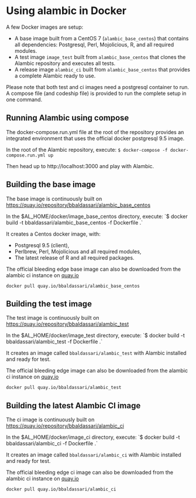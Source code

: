# Using alambic in Docker

A few Docker images are setup:
* A base image built from a CentOS 7 (`alambic_base_centos`) that contains all dependencies: Postgresql, Perl, Mojolicious, R, and all required modules.
* A test image `image_test` built from `alambic_base_centos` that clones the Alambic repository and executes all tests.
* A release image `alambic_ci` built from `alambic_base_centos` that provides a complete Alambic ready to use.

Please note that both test and ci images need a postgresql container to run. A compose file (and codeship file) is provided to run the complete setup in one command.

## Running Alambic using compose

The docker-compose.run.yml file at the root of the repository provides an integrated environment that uses the official docker postgresql 9.5 image.

In the root of the Alambic repository, execute:
`$ docker-compose -f docker-compose.run.yml up`

Then head up to http://localhost:3000 and play with Alambic.

## Building the base image

The base image is continuously built on https://quay.io/repository/bbaldassari/alambic_base_centos

In the $AL_HOME/docker/image_base_centos directory, execute:
`$ docker build -t bbaldassari/alambic_base_centos -f Dockerfile .`

It creates a Centos docker image, with:
* Postgresql 9.5 (client),
* Perlbrew, Perl, Mojolicious and all required modules,
* The latest release of R and all required packages.

The official bleeding edge base image can also be downloaded from the alambic ci instance on [quay.io](http://quay.io)
```
docker pull quay.io/bbaldassari/alambic_base_centos
```

## Building the test image

The test image is continuously built on https://quay.io/repository/bbaldassari/alambic_test

In the $AL_HOME/docker/image_test directory, execute:
`$ docker build -t bbaldassari/alambic_test -f Dockerfile .`

It creates an image called `bbaldassari/alambic_test` with Alambic installed and ready for test.

The official bleeding edge image can also be downloaded from the alambic ci instance on [quay.io](http://quay.io)
```
docker pull quay.io/bbaldassari/alambic_test
```

## Building the latest Alambic CI image

The ci image is continuously built on https://quay.io/repository/bbaldassari/alambic_ci

In the $AL_HOME/docker/image_ci directory, execute:
`$ docker build -t bbaldassari/alambic_ci -f Dockerfile .`

It creates an image called `bbaldassari/alambic_ci` with Alambic installed and ready for test.

The official bleeding edge ci image can also be downloaded from the alambic ci instance on [quay.io](http://quay.io)
```
docker pull quay.io/bbaldassari/alambic_ci
```
